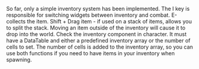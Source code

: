 So far, only a simple inventory system has been implemented. 
The I key is responsible for switching widgets between inventory and combat. 
E-collects the item.
Shift + Drag item - if used on a stack of items, allows you to split the stack.
Moving an item outside of the inventory will cause it to drop into the world.
Check the inventory component in character. It must have a DataTable and either a predefined inventory array or the number of cells to set. 
The number of cells is added to the inventory array, so you can use both functions if you need to have items in your inventory when spawning.